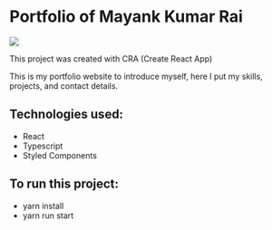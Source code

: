 # Portfolio of Mayank Kumar Rai

<img src ="[https://github.com/CodeVinayak/CodeVinayak/blob/5920a79f4c5977332a67caf91125241cf0fc46b5/www.mayankkumarrai.in.png](https://github.com/mayankrai2000/Mayank-s-Portfolio/blob/main/mayankkumarraiportfolio.png)" />
 
This project was created with CRA (Create React App)

This is my portfolio website to introduce myself, here I put my skills, projects, and contact details.

## Technologies used:
- React
- Typescript
- Styled Components
 
## To run this project:
- yarn install
- yarn run start
